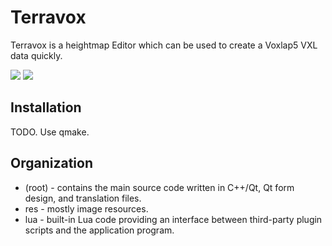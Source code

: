 Terravox
========

Terravox is a heightmap Editor which can be used to create a Voxlap5 VXL data quickly.

![](https://dl.dropboxusercontent.com/u/37804131/terravox/ss1.png)
![](https://dl.dropboxusercontent.com/u/37804131/terravox/shot0624.jpg)

Installation
------------

TODO. Use qmake.

Organization
------------

* (root) - contains the main source code written in C++/Qt, Qt form design, and 
           translation files.
* res - mostly image resources.
* lua - built-in Lua code providing an interface between third-party plugin 
        scripts and the application program.
